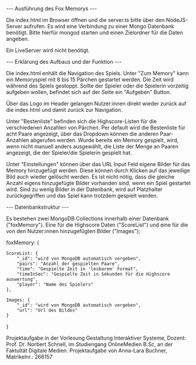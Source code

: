 --- Ausführung des Fox Memorys ---

Die index.html im Browser öffnen und die server.ts bitte über den NodeJS-Server aufrufen. Es wird eine Verbindung zu einer Mongo Datenbank benötigt. Bitte hierfür mongod starten  und einen Zielordner für die Daten angeben. 

Ein LiveServer wird nicht benötigt.



--- Erklärung des Aufbaus und der Funktion ---

Die index.html enhält die Navigation des Spiels. Unter "Zum Memory" kann ein Memoryspiel mit 8 bis 15 Pärchen gestartet werden. Die Zeit wird während des Spiels gestoppt. Sollte der Spieler oder die Spielerin vorzeitig aufgeben wollen, befindet sich auf der Seite ein "Aufgeben" Button. 

Über das Logo im Header gelangen Nutzer:innen direkt wieder zurück auf die index.html und damit zurück zur Navigation. 

Unter "Bestenliste" befinden sich die Highscore-Listen für die verschiedenen Anzahlen von Pärchen. Per default wird die Bestenliste für acht Paare angezeigt, über das Dropdown können die anderen Paar-Anzahlen abgerufen werden. Wurde bereits ein Memory gespielt, wird, wenn nicht manuell anders ausgewählt, die Liste der Menge an Paaren angezeigt, die der Spieler/die Spielerin gespielt hat. 

Unter "Einstellungen" können über das URL Input Feld eigene Bilder für das Memory hinzugefügt werden. Diese können durch Klicken auf das jeweilige Bild auch wieder gelöscht werden. Es ist nicht nötig, dass die gleiche Anzahl eigens hinzugefügte Bilder vorhanden sind, wenn ein Spiel gestartet wird. Sind zu wenig Bilder in der Datenbank, wird auf Platzhalter zurückgegriffen und das Spiel kann trotzdem gespielt werden.



--- Datenbankstruktur ---

Es bestehen zwei MongoDB Collections innerhalb einer Datenbank ("foxMemory"). Eine für die Highscore Daten ("ScoreList") und eine für die von den Nutzer:innen hinzugefügten Bilder ("Images");


foxMemory: {

    ScoreList: {
        "_id": "wird von MongoDB automatisch vergeben",
        "pairs": "Anzahl der gespielten Paare",
        "time": "Gespielte Zeit in 'lesbarem' Format",
        "timeInSec": "Gespielte Zeit in Sekunden für die Highscore auswertung",
        "player": "Name des Spielers"
    },

    Images: {
        "_id": "wird von MongoDB automatisch vergeben",
        "url": "Url des Bildes"
    }

}




Projektaufgabe in der Vorlesung Gestaltung Interaktiver Systeme, Dozent: Prof. Dr. Norbert Schnell, im Studiengang OnlineMedien B.Sc, an der Faktultät Digitale Medien. Projektaufgabe von Anna-Lara Buchner, Matrikelnr.: 266157
